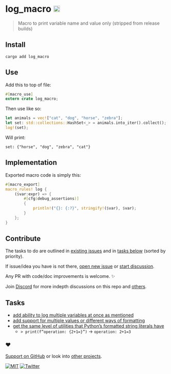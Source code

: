 # log_macro [<img alt="crates.io" src="https://img.shields.io/crates/v/log_macro.svg?style=for-the-badge&color=fc8d62&logo=rust" height="20">](https://crates.io/crates/log_macro)

> Macro to print variable name and value only (stripped from release builds)

## Install

```
cargo add log_macro
```

## Use

Add this to top of file:

```rust
#[macro_use]
extern crate log_macro;
```

Then use like so:

```rust
let animals = vec!["cat", "dog", "horse", "zebra"];
let set: std::collections::HashSet<_> = animals.into_iter().collect();
log!(set);
```

Will print:

```
set: {"horse", "dog", "zebra", "cat"}
```

## Implementation

Exported macro code is simply this:

```rust
#[macro_export]
macro_rules! log {
    ($var:expr) => {
        #[cfg(debug_assertions)]
        {
            println!("{}: {:?}", stringify!($var), $var);
        }
    };
}
```

## Contribute

The tasks to do are outlined in [existing issues](../../issues) and in [tasks below](#tasks) (sorted by priority).

If issue/idea you have is not there, [open new issue](../../issues/new/choose) or [start discussion](../../discussions).

Any PR with code/doc improvements is welcome. ✨

Join [Discord](https://discord.com/invite/TVafwaD23d) for more indepth discussions on this repo and [others](https://github.com/nikitavoloboev#src).

## Tasks

- [add ability to log multiple variables at once as mentioned](https://www.reddit.com/r/rust/comments/15wd5u6/comment/jx081pk/?utm_source=share&utm_medium=web2x&context=3)
- [add support for multiple values or different ways of formatting](https://www.reddit.com/r/rust/comments/15wd5u6/comment/jx074g9/?utm_source=share&utm_medium=web2x&context=3)
- [get the same level of utilities that Python’s formatted string literals have](https://www.reddit.com/r/rust/comments/15wd5u6/comment/jx109os/?utm_source=share&utm_medium=web2x&context=3)
  - `> print(f”operation: {2+1=}”)` -> `operation: 2+1=3`

### ♥️

[Support on GitHub](https://github.com/sponsors/nikitavoloboev) or look into [other projects](https://nikiv.dev/projects).

[![MIT](http://bit.ly/mitbadge)](https://choosealicense.com/licenses/mit/) [![Twitter](http://bit.ly/nikitatweet)](https://twitter.com/nikitavoloboev)

